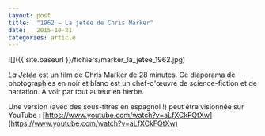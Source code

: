 ```yaml
---
layout: post
title:  "1962 — La jetée de Chris Marker"
date:   2015-10-21
categories: article
---
```


![]({{ site.baseurl }}/fichiers/marker_la_jetee_1962.jpg)

_La Jetée_ est un film de Chris Marker de 28 minutes. Ce diaporama de photographies en noir et blanc est un chef-d'œuvre de science-fiction et de narration. À voir par tout auteur en herbe.

Une version (avec des sous-titres en espagnol !) peut être visionnée sur YouTube : [https://www.youtube.com/watch?v=aLfXCkFQtXw](https://www.youtube.com/watch?v=aLfXCkFQtXw)
